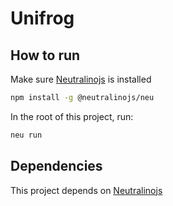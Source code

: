 # Unifrog

## How to run

Make sure [Neutralinojs](https://neutralino.js.org/) is installed
```bash
npm install -g @neutralinojs/neu
```

In the root of this project, run:
```bash
neu run
```

## Dependencies
This project depends on [Neutralinojs](https://neutralino.js.org/)